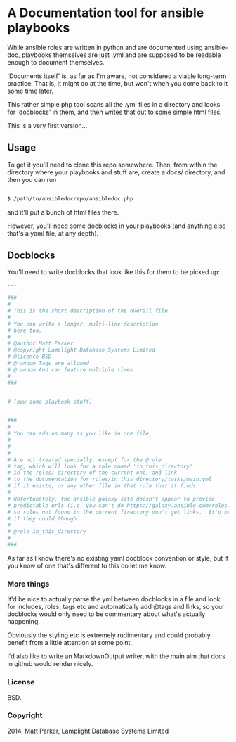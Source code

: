 # A Documentation tool for ansible playbooks

While ansible roles are written in python and are documented using ansible-doc, playbooks themselves are just
.yml and are supposed to be readable enough to document themselves.

'Documents itself' is, as far as I'm aware, not considered a viable long-term practice.  That is, it might
do at the time, but won't when you come back to it some time later.

This rather simple php tool scans all the .yml files in a directory and looks for 'docblocks' in them, and then
writes that out to some simple html files.

This is a very first version...

## Usage

To get it you'll need to clone this repo somewhere.  Then, from within the directory where your playbooks and stuff
are, create a docs/ directory, and then you can run

```bash

$ /path/to/ansibledocrepo/ansibledoc.php

```

and it'll put a bunch of html files there.

However, you'll need some docblocks in your playbooks (and anything else that's a yaml file, at any depth).


## Docblocks

You'll need to write docblocks that look like this for them to be picked up:

```yml
---

###
#
# This is the short description of the overall file
#
# You can write a longer, multi-line description
# here too.
#
# @author Matt Parker
# @copyright Lamplight Database Systems Limited
# @licence BSD
# @random Tags are allowed
# @random And can feature multiple times
#
###


# (now some playbook stuff)


###
#
# You can add as many as you like in one file.
#
#
#
# Are not treated specially, except for the @role
# tag, which will look for a role named 'in_this_directory'
# in the roles/ directory of the current one, and link
# to the documentation for roles/in_this_directory/tasks/main.yml
# if it exists, or any other file in that role that it finds.
#
# Unfortunately, the ansible galaxy site doesn't appear to provide
# predictable urls (i.e. you can't do https://galaxy.ansible.com/roles/named_role)
# so roles not found in the current firectory don't get links.  It'd be nice
# if they could though...
#
# @role in_this_directory
#
###

```

As far as I know there's no existing yaml docblock convention or style, but if you know of one that's different to
this do let me know.


### More things

It'd be nice to actually parse the yml between docblocks in a file and look for includes, roles, tags etc
and automatically add @tags and links, so your docblocks would only need to be commentary about what's actually happening.

Obviously the styling etc is extremely rudimentary and could probably benefit from a little attention at some point.

I'd also like to write an MarkdownOutput writer, with the main aim that docs in github would render nicely.


### License

BSD.


### Copyright

2014, Matt Parker, Lamplight Database Systems Limited


